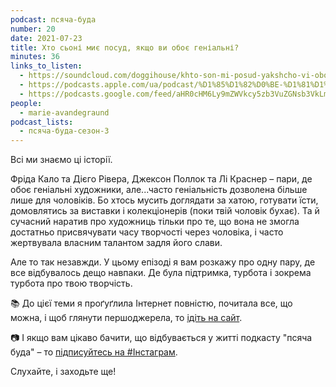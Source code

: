 ```yaml
---
podcast: псяча-буда
number: 20
date: 2021-07-23
title: Хто сьоні миє посуд, якщо ви обоє геніальні?
minutes: 36
links_to_listen:
  - https://soundcloud.com/doggihouse/khto-son-mi-posud-yakshcho-vi-obo-genaln
  - https://podcasts.apple.com/ua/podcast/%D1%85%D1%82%D0%BE-%D1%81%D1%8C%D0%BE%D0%BD%D1%96-%D0%BC%D0%B8%D1%94-%D0%BF%D0%BE%D1%81%D1%83%D0%B4-%D1%8F%D0%BA%D1%89%D0%BE-%D0%B2%D0%B8-%D0%BE%D0%B1%D0%BE%D1%94-%D0%B3%D0%B5%D0%BD%D1%96%D0%B0%D0%BB%D1%8C%D0%BD%D1%96/id1525117216?i=1000529849096
  - https://podcasts.google.com/feed/aHR0cHM6Ly9mZWVkcy5zb3VuZGNsb3VkLmNvbS91c2Vycy9zb3VuZGNsb3VkOnVzZXJzOjg1ODUxNjI2NS9zb3VuZHMucnNz/episode/dGFnOnNvdW5kY2xvdWQsMjAxMDp0cmFja3MvMTA5Mjk3NDkxMQ
people:
  - marie-avandegraund
podcast_lists:
  - псяча-буда-сезон-3
---
```


Всі ми знаємо ці історії.

Фріда Кало та Дієго Рівера, Джексон Поллок та Лі Краснер – пари, де обоє
геніальні художники, але...часто геніальність дозволена більше лише для
чоловіків. Бо хтось мусить доглядати за хатою, готувати їсти, домовлятись за
виставки і колекціонерів (поки твій чоловік бухає). Та й сучасний наратив про
художниць тільки про те, що вона не змогла достатньо присвячувати часу
творчості через чоловіка, і часто жертвувала власним талантом задля його слави.

Але то так незавжди. У цьому епізоді я вам розкажу про одну пару, де все
відбувалось дещо навпаки. Де була підтримка, турбота і зокрема турбота про твою
творчість.

📚 До цієї теми я проґуґлила Інтернет повністю, почитала все, що можна, і щоб
глянути першоджерела, то [ідіть на сайт][1].

📷 І якщо вам цікаво бачити, що відбувається у житті подкасту "псяча буда" – то
[підписуйтесь на #Інстаграм][2].

Слухайте, і заходьте ще!

[1]: https://avandegraund.com/
[2]: https://www.instagram.com/psyachabuda_host/

